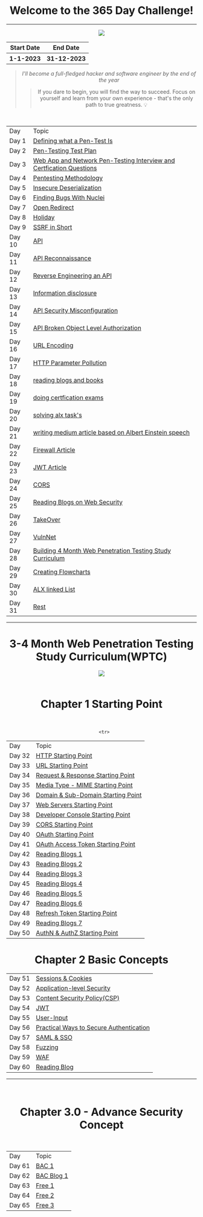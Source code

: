 <h1 align="center">Welcome to the 365 Day Challenge!</h1>
<hr>
<div align="center"><img src="https://user-images.githubusercontent.com/108541991/215359944-65f0da46-30ba-4d1a-9be0-4e87d8d79214.png"</div>
<div align="center">
<table>
 <tr>
    <th>Start Date</th>
    <th>End Date</th>
 </tr>
 <tr>
   <th>1-1-2023</th>
   <th>31-12-2023</th>
 </tr>
</table>
</div>


> *I'll become a full-fledged hacker and software engineer by the end of the year*
>> If you dare to begin, you will find the way to succeed. Focus on yourself and learn from your own experience - that's the only path to true greatness. :bulb:

<div align="center"> <br>
<table>
 <tr>
  <td>Day</td>
  <td>Topic</td>
 </tr>
 <tr>
  <td>Day 1 </td>
  <td><a href="https://github.com/mrnazu/Learn-365-Days/blob/main/Days/day1.md">Defining what a Pen-Test Is</a></td>
 </tr>
  <tr>
  <td>Day 2 </td>
  <td><a href="https://github.com/mrnazu/Learn-365-Days/blob/main/Days/day2.md">Pen-Testing Test Plan</a></td>
 </tr>
 <td>Day 3 </td>
  <td><a href="https://github.com/mrnazu/Learn-365-Days/blob/main/Days/day3.md">Web App and Network Pen-Testing Interview and Certfication Questions</a></td>
 </tr>
  <tr>
  <td>Day 4 </td>
  <td><a href="https://github.com/mrnazu/Learn-365-Days/blob/main/Days/day4.md">Pentesting Methodology</a></td>
 </tr>
 <tr>
  <td>Day 5 </td>
  <td><a href="https://github.com/mrnazu/Learn-365-Days/blob/main/Days/day5.md">Insecure Deserialization</a></td>
 </tr>
 <tr>
  <td>Day 6 </td>
  <td><a href="https://github.com/mrnazu/Learn-365-Days/blob/main/Days/day6.md">Finding Bugs With Nuclei</a></td>
 </tr>
  <tr>
  <td>Day 7 </td>
  <td><a href="https://github.com/mrnazu/Learn-365-Days/blob/main/Days/day7.md">Open Redirect</a></td>
 </tr>
  <tr>
  <td>Day 8 </td>
  <td><a href="https://github.com/mrnazu/Learn-365-Days/blob/main/Days/day8.md">Holiday</a></td>
 </tr>
  <tr>
  <td>Day 9 </td>
  <td><a href="https://github.com/mrnazu/Learn-365-Days/blob/main/Days/day9.md">SSRF in Short</a></td>
 </tr>
   <tr>
  <td>Day 10 </td>
  <td><a href="https://github.com/mrnazu/Learn-365-Days/blob/main/Days/day10.md">API</a></td>
 </tr>
    <tr>
  <td>Day 11 </td>
  <td><a href="https://github.com/mrnazu/Learn-365-Days/blob/main/Days/day11.md">API Reconnaissance</a></td>
 </tr>
    <tr>
  <td>Day 12 </td>
  <td><a href="https://github.com/mrnazu/Learn-365-Days/blob/main/Days/day12.md">Reverse Engineering an API</a></td>
 </tr>
   <tr>
  <td>Day 13 </td>
  <td><a href="https://github.com/mrnazu/Learn-365-Days/blob/main/Days/day13.md">Information disclosure</a></td>
 </tr>
   <tr>
  <td>Day 14 </td>
  <td><a href="https://github.com/mrnazu/Learn-365-Days/blob/main/Days/day14.md">API Security Misconfiguration</a></td>
 </tr>
    <tr>
  <td>Day 15 </td>
  <td><a href="https://github.com/mrnazu/Learn-365-Days/blob/main/Days/day15.md">API Broken Object Level Authorization</a></td>
 </tr>
   <tr>
  <td>Day 16 </td>
  <td><a href="https://github.com/mrnazu/Learn-365-Days/blob/main/Days/day16.md">URL Encoding</a></td>
 </tr>
    <tr>
  <td>Day 17 </td>
  <td><a href="https://github.com/mrnazu/Learn-365-Days/blob/main/Days/day17.md">HTTP Parameter Pollution</a></td>
 </tr>
     <tr>
  <td>Day 18 </td>
  <td><a href="https://github.com/mrnazu/Learn-365-Days/blob/main/Days/day18.md">reading blogs and books</a></td>
 </tr>
      <tr>
  <td>Day 19 </td>
  <td><a href="https://github.com/mrnazu/Learn-365-Days/blob/main/Days/day19.md">doing certfication exams</a></td>
 </tr>
       <tr>
  <td>Day 20 </td>
  <td><a href="https://github.com/mrnazu/Learn-365-Days/blob/main/Days/day20.md">solving alx task's</a></td>
 </tr>
   <tr>
  <td>Day 21 </td>
  <td><a href="https://github.com/mrnazu/Learn-365-Days/blob/main/Days/day21.md">writing medium article based on Albert Einstein speech</a></td>
 </tr>
    <tr>
  <td>Day 22 </td>
  <td><a href="https://github.com/mrnazu/Learn-365-Days/blob/main/Days/day22.md">Firewall Article</a></td>
 </tr>
     <tr>
  <td>Day 23 </td>
  <td><a href="https://github.com/mrnazu/Learn-365-Days/blob/main/Days/day23.md">JWT Article</a></td>
 </tr>
      <tr>
  <td>Day 24 </td>
  <td><a href="https://github.com/mrnazu/Learn-365-Days/blob/main/Days/day24.md">CORS</a></td>
 </tr>
       <tr>
  <td>Day 25 </td>
  <td><a href="https://github.com/mrnazu/Learn-365-Days/blob/main/Days/day25.md">Reading Blogs on Web Security</a></td>
 </tr>
        <tr>
  <td>Day 26 </td>
  <td><a href="https://github.com/mrnazu/Learn-365-Days/blob/main/Days/day26.md">TakeOver</a></td>
 </tr>
        <tr>
  <td>Day 27 </td>
  <td><a href="https://github.com/mrnazu/Learn-365-Days/blob/main/Days/day27.md">VulnNet</a></td>
 </tr>
         <tr>
  <td>Day 28 </td>
  <td><a href="https://github.com/mrnazu/Learn-365-Days/blob/main/Days/day28.md">Building 4 Month Web Penetration Testing Study Curriculum</a></td>
 </tr>
         <tr>
  <td>Day 29 </td>
  <td><a href="https://github.com/mrnazu/Learn-365-Days/blob/main/Days/day29.md">Creating Flowcharts</a></td>
 </tr>
          <tr>
  <td>Day 30 </td>
  <td><a href="https://github.com/mrnazu/Learn-365-Days/blob/main/Days/day30.md">ALX linked List</a></td>
 </tr>
          <tr>
  <td>Day 31 </td>
  <td><a href="https://github.com/mrnazu/Learn-365-Days/blob/main/Days/day31.md">Rest</a></td>
 </tr>
</table> </div>














<hr>
<div align="center">
<h1> 3-4 Month Web Penetration Testing Study Curriculum(WPTC)</h1>
<img src="https://user-images.githubusercontent.com/108541991/215381087-531b240d-59c4-43fb-b2dd-9094501f6469.png"</div>

<div align="center"> <br>
<h1>Chapter 1 Starting Point</h1>
<br>
<table>
<tr>
<td>Day</td>
<td>Topic</td>
</tr>
 <tr>
  <td>Day 32 </td>
  <td><a href="https://github.com/mrnazu/Learn-365-Days/blob/main/Days/HTTP%20Starting%20Point/day32.md">HTTP Starting Point</a></td>
 </tr>
  <tr>
  <td>Day 33 </td>
  <td><a href="https://github.com/mrnazu/Learn-365-Days/blob/main/Days/URL%20Starting%20Point/day33.md">URL Starting Point</a></td>
 </tr>
   <tr>
  <td>Day 34 </td>
  <td><a href="https://github.com/mrnazu/Learn-365-Days/blob/main/Days/Request%20%26%20Response%20Starting%20Point/day34.md">Request & Response Starting Point</a></td>
 </tr>
   <tr>
  <td>Day 35 </td>
  <td><a href="https://github.com/mrnazu/Learn-365-Days/blob/main/Days/Media%20Type%20/day35.md">Media Type - MIME Starting Point</a></td>
 </tr>
    <tr>
  <td>Day 36 </td>
  <td><a href="https://github.com/mrnazu/Learn-365-Days/blob/main/Days/Domain%20%26%20Sub-Domain/day36.md">Domain & Sub-Domain Starting Point</a></td>
 </tr>
  <tr>
  <td>Day 37 </td>
  <td><a href="https://github.com/mrnazu/Learn-365-Days/blob/main/Days/Web%20Servers/day37.md">Web Servers Starting Point</a></td>
 </tr>
   <tr>
  <td>Day 38 </td>
  <td><a href="https://github.com/mrnazu/Learn-365-Days/blob/main/Days/DevConsole/day38.md">Developer Console Starting Point</a></td>
 </tr>
    <tr>
  <td>Day 39 </td>
  <td><a href="https://github.com/mrnazu/Learn-365-Days/blob/main/Days/CORS/day39.md">CORS Starting Point</a></td>
 </tr>
   <tr>
  <td>Day 40 </td>
  <td><a href="https://github.com/mrnazu/Learn-365-Days/blob/main/Days/day40.md">OAuth Starting Point</a></td>
 </tr>
   <tr>
  <td>Day 41 </td>
  <td><a href="https://github.com/mrnazu/Learn-365-Days/blob/main/Days/day41.md">OAuth Access Token Starting Point</a></td>
 </tr>
    <tr>
  <td>Day 42 </td>
  <td><a href="https://github.com/mrnazu/Learn-365-Days/blob/main/Days/day42.md">Reading Blogs 1</a></td>
 </tr>
    <tr>
  <td>Day 43 </td>
  <td><a href="https://github.com/mrnazu/Learn-365-Days/blob/main/Days/day43.md">Reading Blogs 2</a></td>
 </tr>
     <tr>
  <td>Day 44 </td>
  <td><a href="https://github.com/mrnazu/Learn-365-Days/blob/main/Days/day44.md">Reading Blogs 3</a></td>
 </tr>
     <tr>
  <td>Day 45 </td>
  <td><a href="https://github.com/mrnazu/Learn-365-Days/blob/main/Days/day45.md">Reading Blogs 4</a></td>
 </tr>
      <tr>
  <td>Day 46 </td>
  <td><a href="https://github.com/mrnazu/Learn-365-Days/blob/main/Days/day46.md">Reading Blogs 5</a></td>
 </tr>
     <tr>
  <td>Day 47 </td>
  <td><a href="https://github.com/mrnazu/Learn-365-Days/blob/main/Days/day47.md">Reading Blogs 6</a></td>
 </tr>
 
      <tr>
  <td>Day 48 </td>
  <td><a href="https://github.com/mrnazu/Learn-365-Days/blob/main/Days/Refresh%20Token/day48.md">Refresh Token Starting Point</a></td>
 </tr>
    <tr>
  <td>Day 49 </td>
  <td><a href="https://github.com/mrnazu/Learn-365-Days/blob/main/Days/day49.md">Reading Blogs 7</a></td>
 </tr>
  <tr>
  <td>Day 50 </td>
  <td><a href="https://github.com/mrnazu/Learn-365-Days/blob/main/Days/day50.md">AuthN & AuthZ Starting Point</a></td>
 </tr>
 </table> </div>
 


<div align="center">
<h1>Chapter 2 Basic Concepts</h1>
<table>
<tr>
<td>Day 51 </td>
<td><a href="https://github.com/mrnazu/Learn-365-Days/blob/main/Days/day51.md">Sessions & Cookies</a></td>
</tr>
<tr>
<td>Day 52 </td>
<td><a href="https://github.com/mrnazu/Learn-365-Days/blob/main/Days/Application-level%20Security/day52.md">Application-level Security</a></td>
</tr>
<tr>
<td>Day 53 </td>
<td><a href="https://github.com/mrnazu/Learn-365-Days/blob/main/Days/day53.md">Content Security Policy(CSP)</a></td>
</tr>
<tr>
<td>Day 54 </td>
<td><a href="https://github.com/mrnazu/Learn-365-Days/blob/main/Days/day54.md">JWT</a></td>
</tr>
<tr>
<td>Day 55 </td>
<td><a href="https://github.com/mrnazu/Learn-365-Days/blob/main/Days/day55.md">User-Input</a></td>
</tr>
<tr>
<td>Day 56 </td>
<td><a href="https://github.com/mrnazu/Learn-365-Days/blob/main/Days/day56.md">Practical Ways to Secure Authentication</a></td>
</tr>
<tr>
<td>Day 57 </td>
<td><a href="https://github.com/mrnazu/Learn-365-Days/blob/main/Days/SAML%20%26%20SSO/day57.md">SAML & SSO</a></td>
</tr>
<tr>
<td>Day 58 </td>
<td><a href="https://github.com/mrnazu/Learn-365-Days/blob/main/Days/day58.md">Fuzzing</a></td>
</tr>
<tr>
<td>Day 59 </td>
<td><a href="https://github.com/mrnazu/Learn-365-Days/blob/main/Days/day59.md">WAF</a></td>
</tr>
<tr>
<td>Day 60 </td>
<td><a href="https://github.com/mrnazu/Learn-365-Days/blob/main/Days/day60.md">Reading Blog</a></td>
</tr>
</table> 
</div>





<hr>
<div align="center">
<div align="center"> <br>
<h1>Chapter 3.0 - Advance Security Concept</h1>
<br>
<table>
<tr>
<td>Day</td>
<td>Topic</td>
</tr>
<tr>
<td>Day 61 </td>
<td><a href="https://github.com/mrnazu/Learn-365-Days/blob/main/Days/BAC/day61.md">BAC 1</a></td>
</tr>
<tr>
<td>Day 62 </td>
<td><a href="https://github.com/mrnazu/Learn-365-Days/blob/main/Days/BAC/day62.md">BAC Blog 1</a></td>
</tr>
<tr>
<td>Day 63 </td>
<td><a href="https://github.com/mrnazu/Learn-365-Days/blob/main/Days/day63.md">Free 1</a></td>
</tr>
<tr>
<td>Day 64 </td>
<td><a href="https://github.com/mrnazu/Learn-365-Days/blob/main/Days/day64.md">Free 2</a></td>
</tr>
<tr>
<td>Day 65 </td>
<td><a href="https://github.com/mrnazu/Learn-365-Days/blob/main/Days/day65.md">Free 3</a></td>
</tr>
</table> 
</div>
